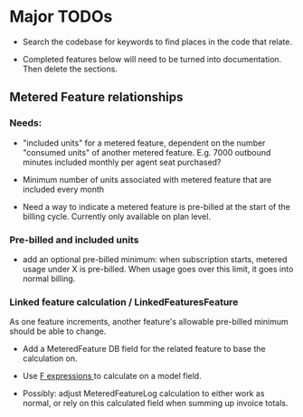 # Major TODOs

 * Search the codebase for keywords to find places in the code that relate.

 * Completed features below will need to be turned into documentation. Then
   delete the sections.


## Metered Feature relationships

### Needs:

* "included units" for a metered feature, dependent on the number "consumed
  units" of another metered feature. E.g.  7000 outbound minutes included
  monthly per agent seat purchased?

* Minimum number of units associated with metered feature that are included
  every month

* Need a way to indicate a metered feature is pre-billed at the start of the
  billing cycle. Currently only available on plan level.

### Pre-billed and included units

* add an optional pre-billed minimum: when subscription starts, metered usage
  under X is pre-billed. When usage goes over this limit, it goes into normal
  billing.

### Linked feature calculation / LinkedFeaturesFeature

As one feature increments, another feature's allowable pre-billed minimum
should be able to change.

* Add a MeteredFeature DB field for the related feature to base the calculation
  on.

* Use [ F expressions ][fexp] to calculate on a model field.

* Possibly: adjust MeteredFeatureLog calculation to either work as normal, or
  rely on this calculated field when summing up invoice totals.


  [fexp]: https://docs.djangoproject.com/en/1.11/topics/db/queries/

